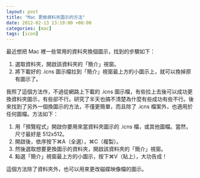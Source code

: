 ```yaml
--- 
layout: post
title: "Mac 更換資料夾圖示的方法"
date: 2012-02-13 13:19:00 +08:00
categories: [mac]
tags: [icon]
---
```


最近想把 Mac 裡一些常用的資料夾換個圖示，找到的步驟如下：

1. 選取資料夾，開啟該資料夾的「簡介」視窗。
2. 將下載好的 .icns 圖示檔拉到「簡介」視窗最上方的小圖示上，就可以換掉原有圖示了。

我照了這個方法作，不過從網路上下載的 .icns 圖示檔，有些拉上去後可以成功更換資料夾圖示，有些卻不行。研究了半天也搞不清楚為什麼有些成功有些不行。後來找到了另外一個換圖示的方法，不僅更簡單，而且除了 .icns 檔案外，也適用於任何圖檔。方法如下：

1. 用「預覽程式」開啟你要用來當資料夾圖示的 .icns 檔，或其他圖檔。當然，尺寸最好是 512x512。
2. 開啟後，依序按下⌘A（全選），⌘C（複製）。
3. 然後選取想要更換圖示的資料夾，開啟該資料夾的「簡介」視窗。
4. 點選「簡介」視窗最上方的小圖示，按下⌘V（貼上），大功告成！

這個方法除了資料夾外，也可以用來更改磁碟映像檔的圖示。
